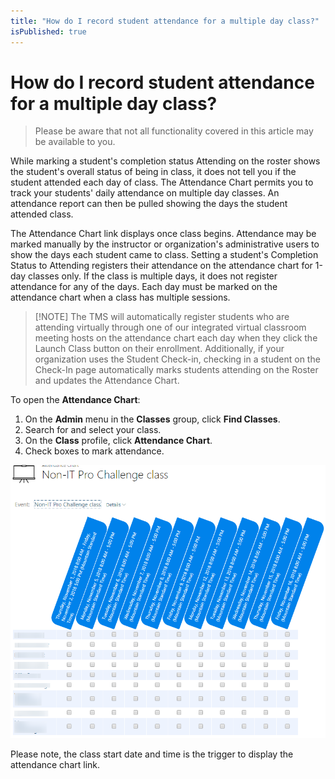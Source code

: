 ```yaml
---
title: "How do I record student attendance for a multiple day class?"
isPublished: true
---
```


# How do I record student attendance for a multiple day class?

> Please be aware that not all functionality covered in this article may be available to you.

While marking a student's completion status Attending on the roster shows the student's overall status of being in class, it does not tell you if the student attended each day of class. The Attendance Chart permits you to track your students' daily attendance on multiple day classes. An attendance report can then be pulled showing the days the student attended class.

The Attendance Chart link displays once class begins. Attendance may be marked manually by the instructor or organization's administrative users to show the days each student came to class. Setting a student's Completion Status to Attending registers their attendance on the attendance chart for 1-day classes only. If the class is multiple days, it does not register attendance for any of the days. Each day must be marked on the attendance chart when a class has multiple sessions.

>[!NOTE] The TMS will automatically register students who are attending virtually through one of our integrated virtual classroom meeting hosts on the attendance chart each day when they click the Launch Class button on their enrollment. Additionally, if your organization uses the Student Check-in, checking in a student on the Check-In page automatically marks students attending on the Roster and updates the Attendance Chart.

To open the **Attendance Chart**:
1.	On the **Admin** menu in the **Classes** group, click **Find Classes**.
2.	Search for and select your class.
3.	On the **Class** profile, click **Attendance Chart**.
4.	Check boxes to mark attendance.

![](/tms/images/attendance-chart.png)

Please note, the class start date and time is the trigger to display the attendance chart link.
